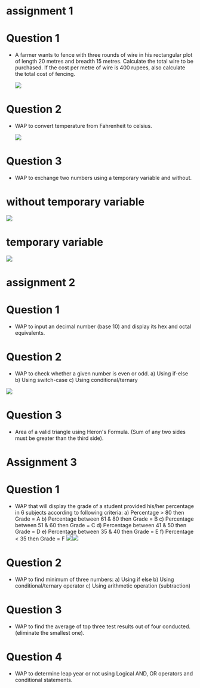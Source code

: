 # assignment 1

# Question 1
* A farmer wants to fence with three rounds of wire in his rectangular plot of length 20 metres and breadth 15 metres. Calculate the total wire to be purchased. If the cost per metre of wire is 400 rupees, also calculate the total cost of fencing.

  ![ ](https://raw.githubusercontent.com/ShuBhamg0sain/c-assignment-coding/main/Lab%20assignment%201/IMG_20201220_181502.jpg)





# Question 2
* WAP to convert temperature from Fahrenheit to celsius.

  ![ ](https://raw.githubusercontent.com/ShuBhamg0sain/c-assignment-coding/main/Lab%20assignment%201/IMG_20201220_181428.jpg)







# Question 3
* WAP to exchange two numbers using a temporary variable and without.

# without temporary variable

  ![ ](https://raw.githubusercontent.com/ShuBhamg0sain/c-assignment-coding/main/Lab%20assignment%201/IMG_20201220_181515.jpg)

# temporary variable

  ![ ](https://raw.githubusercontent.com/ShuBhamg0sain/c-assignment-coding/main/Lab%20assignment%201/IMG_20201220_181529.jpg)




# assignment 2

# Question 1

* WAP to input an decimal number (base 10) and display its hex and octal equivalents.





# Question 2

* WAP to check whether a given number is even or odd.
	a) Using if-else
	b) Using switch-case
	c) Using conditional/ternary

![ ](https://raw.githubusercontent.com/ShuBhamg0sain/c-assignment-coding/main/Lab%20assignment%202/Screenshot_20201220_192113.jpg)

# Question 3


* Area of a valid triangle using Heron's Formula. (Sum of any two sides must be greater than the third side).





# Assignment 3

# Question 1



* WAP that will display the grade of a student provided his/her percentage in 6 subjects according to following criteria:
	a) Percentage > 80 then Grade = A
	b) Percentage between 61 & 80 then Grade = B
	c) Percentage between 51 & 60 then Grade = C
	d) Percentage between 41 & 50 then Grade = D
	e) Percentage between 35 & 40 then Grade = E
	f) Percentage < 35 then Grade = F
![ ](https://raw.githubusercontent.com/ShuBhamg0sain/c-assignment-coding/main/Lab%20assignment%203/IMG_20201220_212434.jpg)![ ](https://raw.githubusercontent.com/ShuBhamg0sain/c-assignment-coding/main/Lab%20assignment%203/IMG_20201220_212506.jpg)




# Question 2

* WAP to find minimum of three numbers:
	a) Using if else
	b) Using conditional/ternary operator
	c) Using arithmetic operation (subtraction)




# Question 3

* WAP to find the average of top three test results out of four conducted. (eliminate the smallest one).






# Question 4



* WAP to determine leap year or not using Logical AND, OR operators and conditional statements.



